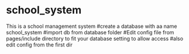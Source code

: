 # school_system
This is a school management system
#create a database with aa name school_system
#import db from database folder
#Edit config file from pages/include directory to fit your database setting to allow access
#also edit config from the first dir 

